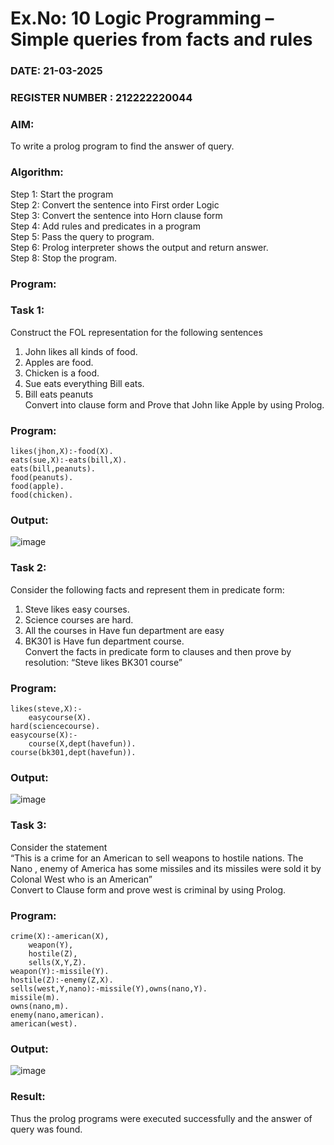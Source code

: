 # Ex.No: 10  Logic Programming –  Simple queries from facts and rules
### DATE: 21-03-2025                                                                       
### REGISTER NUMBER : 212222220044
### AIM: 
To write a prolog program to find the answer of query. 
###  Algorithm:
 Step 1: Start the program <br> 
 Step 2: Convert the sentence into First order Logic  <br> 
 Step 3:  Convert the sentence into Horn clause form  <br> 
 Step 4: Add rules and predicates in a program   <br> 
 Step 5:  Pass the query to program. <br> 
 Step 6: Prolog interpreter shows the output and return answer. <br> 
 Step 8:  Stop the program.
### Program:
### Task 1:
Construct the FOL representation for the following sentences <br> 
1.	John likes all kinds of food.  <br> 
2.	Apples are food.  <br> 
3.	Chicken is a food.  <br> 
4.	Sue eats everything Bill eats. <br> 
5.	 Bill eats peanuts  <br> 
   Convert into clause form and Prove that John like Apple by using Prolog. <br> 
### Program:

```
likes(jhon,X):-food(X).
eats(sue,X):-eats(bill,X).
eats(bill,peanuts).
food(peanuts).
food(apple).
food(chicken).
```

### Output:

![image](https://github.com/user-attachments/assets/f5022714-bc3d-43e8-ae47-290a078d5dcd)


### Task 2:
Consider the following facts and represent them in predicate form: <br>              
1.	Steve likes easy courses. <br> 
2.	Science courses are hard. <br> 
3. All the courses in Have fun department are easy <br> 
4. BK301 is Have fun department course.<br> 
Convert the facts in predicate form to clauses and then prove by resolution: “Steve likes BK301 course”<br> 

### Program:

```
likes(steve,X):-
    easycourse(X).
hard(sciencecourse).
easycourse(X):-
    course(X,dept(havefun)).
course(bk301,dept(havefun)).
```

### Output:

![image](https://github.com/user-attachments/assets/650748c4-a1ab-4b29-a961-5c32baf3253e)


### Task 3:
Consider the statement <br> 
“This is a crime for an American to sell weapons to hostile nations. The Nano , enemy of America has some missiles and its missiles were sold it by Colonal West who is an American” <br> 
Convert to Clause form and prove west is criminal by using Prolog.<br> 
### Program:

```
crime(X):-american(X),
    weapon(Y),
    hostile(Z),
    sells(X,Y,Z).
weapon(Y):-missile(Y).
hostile(Z):-enemy(Z,X).
sells(west,Y,nano):-missile(Y),owns(nano,Y).
missile(m).
owns(nano,m).
enemy(nano,american).
american(west).
```

### Output:

![image](https://github.com/user-attachments/assets/30535711-ff15-4ed3-801c-02c6aad05eaa)

### Result:
Thus the prolog programs were executed successfully and the answer of query was found.
